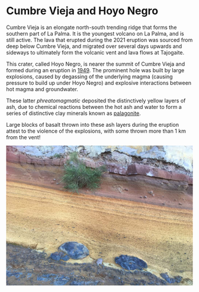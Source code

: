 
# Cumbre Vieja and Hoyo Negro

Cumbre Vieja is an elongate north-south trending ridge that forms the southern part of La Palma. It is the youngest volcano on La Palma, and is still active. The lava that erupted during the 2021 eruption was sourced from deep below Cumbre Vieja, and migrated over several days upwards and sideways to ultimately form the volcanic vent and lava flows at Tajogaite.

This crater, called Hoyo Negro, is nearer the summit of Cumbre Vieja and formed during an eruption in [1949](https://www.volcanocafe.org/cumbre-vieja-and-the-san-juan-eruption-of-1949/). The prominent hole was built by large explosions, caused by degassing of the underlying magma (causing pressure to build up under Hoyo Negro) and explosive interactions between hot magma and groundwater.

These latter *phreatomagmatic* deposited the distinctively yellow layers of ash, due to chemical reactions between the hot ash and water to form a series of distinctive clay minerals known as [palagonite](https://en.wikipedia.org/wiki/Palagonite).

Large blocks of basalt thrown into these ash layers during the eruption attest to the violence of the explosions, with some thrown more than 1 km from the vent!

![Basaltic bombs exposed in an older palagonite tuff bed at Los Andenes. Note the shape of the spindle bomb on the left, indicating the bomb was a spinning blob of lava when it was ejected from the vent](img/bombs.jpg)
